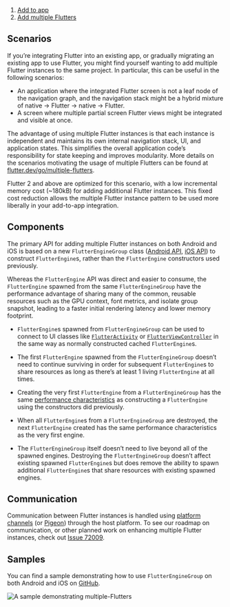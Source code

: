1.  [Add to app](https://docs.flutter.dev/add-to-app)
2.  [Add multiple Flutters](https://docs.flutter.dev/add-to-app/multiple-flutters)

## Scenarios

If you’re integrating Flutter into an existing app, or gradually migrating an existing app to use Flutter, you might find yourself wanting to add multiple Flutter instances to the same project. In particular, this can be useful in the following scenarios:

-   An application where the integrated Flutter screen is not a leaf node of the navigation graph, and the navigation stack might be a hybrid mixture of native -> Flutter -> native -> Flutter.
-   A screen where multiple partial screen Flutter views might be integrated and visible at once.

The advantage of using multiple Flutter instances is that each instance is independent and maintains its own internal navigation stack, UI, and application states. This simplifies the overall application code’s responsibility for state keeping and improves modularity. More details on the scenarios motivating the usage of multiple Flutters can be found at [flutter.dev/go/multiple-flutters](https://docs.flutter.dev/go/multiple-flutters).

Flutter 2 and above are optimized for this scenario, with a low incremental memory cost (~180kB) for adding additional Flutter instances. This fixed cost reduction allows the multiple Flutter instance pattern to be used more liberally in your add-to-app integration.

## Components

The primary API for adding multiple Flutter instances on both Android and iOS is based on a new `FlutterEngineGroup` class ([Android API](https://cs.opensource.google/flutter/engine/+/master:shell/platform/android/io/flutter/embedding/engine/FlutterEngineGroup.java), [iOS API](https://cs.opensource.google/flutter/engine/+/master:shell/platform/darwin/ios/framework/Headers/FlutterEngineGroup.h)) to construct `FlutterEngine`s, rather than the `FlutterEngine` constructors used previously.

Whereas the `FlutterEngine` API was direct and easier to consume, the `FlutterEngine` spawned from the same `FlutterEngineGroup` have the performance advantage of sharing many of the common, reusable resources such as the GPU context, font metrics, and isolate group snapshot, leading to a faster initial rendering latency and lower memory footprint.

-   `FlutterEngine`s spawned from `FlutterEngineGroup` can be used to connect to UI classes like [`FlutterActivity`](https://api.flutter.dev/javadoc/io/flutter/embedding/android/FlutterActivity.html) or [`FlutterViewController`](https://api.flutter.dev/ios-embedder/interface_flutter_view_controller.html) in the same way as normally constructed cached `FlutterEngine`s.
    
-   The first `FlutterEngine` spawned from the `FlutterEngineGroup` doesn’t need to continue surviving in order for subsequent `FlutterEngine`s to share resources as long as there’s at least 1 living `FlutterEngine` at all times.
    
-   Creating the very first `FlutterEngine` from a `FlutterEngineGroup` has the same [performance characteristics](https://docs.flutter.dev/add-to-app/performance) as constructing a `FlutterEngine` using the constructors did previously.
    
-   When all `FlutterEngine`s from a `FlutterEngineGroup` are destroyed, the next `FlutterEngine` created has the same performance characteristics as the very first engine.
    
-   The `FlutterEngineGroup` itself doesn’t need to live beyond all of the spawned engines. Destroying the `FlutterEngineGroup` doesn’t affect existing spawned `FlutterEngine`s but does remove the ability to spawn additional `FlutterEngine`s that share resources with existing spawned engines.
    

## Communication

Communication between Flutter instances is handled using [platform channels](https://docs.flutter.dev/platform-integration/platform-channels) (or [Pigeon](https://pub.dev/packages/pigeon)) through the host platform. To see our roadmap on communication, or other planned work on enhancing multiple Flutter instances, check out [Issue 72009](https://github.com/flutter/flutter/issues/72009).

## Samples

You can find a sample demonstrating how to use `FlutterEngineGroup` on both Android and iOS on [GitHub](https://github.com/flutter/samples/tree/main/add_to_app/multiple_flutters).

![A sample demonstrating multiple-Flutters](https://docs.flutter.dev/assets/images/docs/development/add-to-app/multiple-flutters-sample.gif)